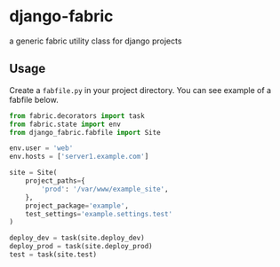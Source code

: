 # django-fabric

a generic fabric utility class for django projects

## Usage

Create a `fabfile.py` in your project directory. You can see example of a fabfile below.

```python
from fabric.decorators import task
from fabric.state import env
from django_fabric.fabfile import Site

env.user = 'web'
env.hosts = ['server1.example.com']

site = Site(
    project_paths={
        'prod': '/var/www/example_site',
    },
    project_package='example',
    test_settings='example.settings.test'
)

deploy_dev = task(site.deploy_dev)
deploy_prod = task(site.deploy_prod)
test = task(site.test)
```
